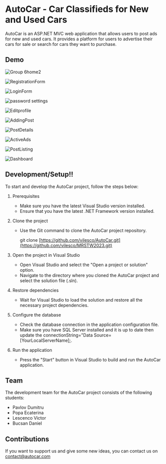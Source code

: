 # AutoCar - Car Classifieds for New and Used Cars

AutoCar is an ASP.NET MVC web application that allows users to post ads for new and used cars. It provides a platform for users to advertise their cars for sale or search for cars they want to purchase.

## Demo
![Group 6home2](https://github.com/vilesco/MRSTW2023/assets/12670083/1708b763-d868-4581-a62c-9b34b426cd27)

![RegistrationForm](https://github.com/vilesco/MRSTW2023/assets/12670083/c520fa40-a27c-4211-a37f-02972164bd3e)

![LoginForm](https://github.com/vilesco/MRSTW2023/assets/12670083/df263b14-8232-4170-a98b-d008b73480dd)

![password settings](https://github.com/vilesco/MRSTW2023/assets/12670083/3e97a5b8-4cc0-459c-aa27-c91853bdbef0)

![Editprofile](https://github.com/vilesco/MRSTW2023/assets/12670083/7ac87fc6-2ed9-4908-b8f4-ede791c01e3d)

![AddingPost](https://github.com/vilesco/MRSTW2023/assets/12670083/06e50700-805c-4a99-b726-e868fb280884)

![PostDetails](https://github.com/vilesco/MRSTW2023/assets/12670083/d76258c8-c5e3-4cd7-afd2-b8d94312068b)

![ActiveAds](https://github.com/vilesco/MRSTW2023/assets/12670083/849b35f5-50ac-401f-b874-7f81bb7b9ab0)

![PostListing](https://github.com/vilesco/MRSTW2023/assets/12670083/3ae29a7d-a90c-4e23-94e3-19e14330c13c)

![Dashboard](https://github.com/vilesco/MRSTW2023/assets/12670083/5ea700d7-6ab3-454c-8cb4-a808d94f87ae)

## Development/Setup!!



To start and develop the AutoCar project, follow the steps below:

1. Prerequisites
   - Make sure you have the latest Visual Studio version installed.
   - Ensure that you have the latest .NET Framework version installed.

2. Clone the project
   - Use the Git command to clone the AutoCar project repository.

     
     git clone [https://github.com/vilesco/AutoCar.git](https://github.com/vilesco/MRSTW2023.git)
     

3. Open the project in Visual Studio
   - Open Visual Studio and select the "Open a project or solution" option.
   - Navigate to the directory where you cloned the AutoCar project and select the solution file (.sln).

4. Restore dependencies
   - Wait for Visual Studio to load the solution and restore all the necessary project dependencies.

5. Configure the database
   - Check the database connection in the application configuration file.
   - Make sure you have SQL Server installed and it is up to date then update the connectionString="Data Source=[YourLocalServerName];.

6. Run the application
   - Press the "Start" button in Visual Studio to build and run the AutoCar application.

## Team

The development team for the AutoCar project consists of the following students:

- Pavlov Dumitru
- Popa Ecaterina
- Lescenco Victor
- Bucsan Daniel

## Contributions

If you want to support us and give some new ideas, you can contact us on contact@autocar.com
